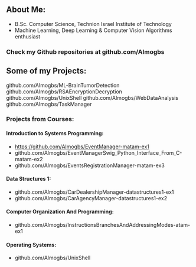 ## About Me:

- B.Sc. Computer Science, Technion Israel Institute of Technology
- Machine Learning, Deep Learning & Computer Vision Algorithms enthusiast

### Check my Github repositories at github.com/Almogbs

## Some of my Projects:
github.com/Almogbs/ML-BrainTumorDetection
github.com/Almogbs/RSAEncryptionDecryption
github.com/Almogbs/UnixShell
github.com/Almogbs/WebDataAnalysis
github.com/Almogbs/TaskManager

### Projects from Courses:
#### Introduction to Systems Programming:
- https://github.com/Almogbs/EventManager-matam-ex1
- github.com/Almogbs/EventManagerSwig_Python_Interface_From_C-matam-ex2
- github.com/Almogbs/EventsRegistrationManager-matam-ex3

#### Data Structures 1:
- github.com/Almogbs/CarDealershipManager-datastructures1-ex1
- github.com/Almogbs/CarAgencyManager-datastructures1-ex2

#### Computer Organization And Programming:
- github.com/Almogbs/InstructionsBranchesAndAddressingModes-atam-ex1

#### Operating Systems:
- github.com/Almogbs/UnixShell
